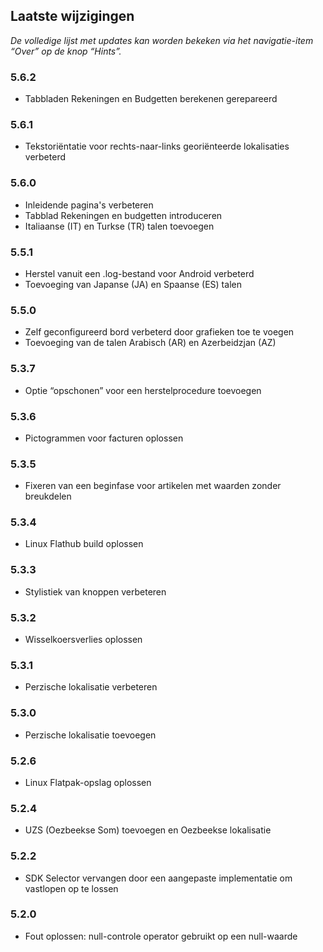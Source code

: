 ## Laatste wijzigingen

_De volledige lijst met updates kan worden bekeken via het navigatie-item “Over” op de knop “Hints”._

### 5.6.2
- Tabbladen Rekeningen en Budgetten berekenen gerepareerd

### 5.6.1
- Tekstoriëntatie voor rechts-naar-links georiënteerde lokalisaties verbeterd 

### 5.6.0
- Inleidende pagina's verbeteren
- Tabblad Rekeningen en budgetten introduceren
- Italiaanse (IT) en Turkse (TR) talen toevoegen

### 5.5.1
- Herstel vanuit een .log-bestand voor Android verbeterd
- Toevoeging van Japanse (JA) en Spaanse (ES) talen 

### 5.5.0
- Zelf geconfigureerd bord verbeterd door grafieken toe te voegen
- Toevoeging van de talen Arabisch (AR) en Azerbeidzjan (AZ)

### 5.3.7
- Optie “opschonen” voor een herstelprocedure toevoegen  

### 5.3.6
- Pictogrammen voor facturen oplossen

### 5.3.5
- Fixeren van een beginfase voor artikelen met waarden zonder breukdelen

### 5.3.4
- Linux Flathub build oplossen

### 5.3.3
- Stylistiek van knoppen verbeteren

### 5.3.2
- Wisselkoersverlies oplossen

### 5.3.1
- Perzische lokalisatie verbeteren

### 5.3.0
- Perzische lokalisatie toevoegen

### 5.2.6
- Linux Flatpak-opslag oplossen

### 5.2.4
- UZS (Oezbeekse Som) toevoegen en Oezbeekse lokalisatie

### 5.2.2
- SDK Selector vervangen door een aangepaste implementatie om vastlopen op te lossen

### 5.2.0
- Fout oplossen: null-controle operator gebruikt op een null-waarde

